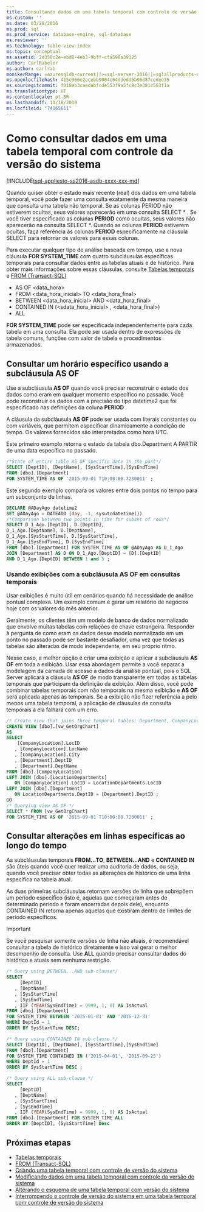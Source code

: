 ```yaml
---
title: Consultando dados em uma tabela temporal com controle de versão do sistema | Microsoft Docs
ms.custom: ''
ms.date: 03/28/2016
ms.prod: sql
ms.prod_service: database-engine, sql-database
ms.reviewer: ''
ms.technology: table-view-index
ms.topic: conceptual
ms.assetid: 2d358c2e-ebd8-4eb3-9bff-cfa598a39125
author: CarlRabeler
ms.author: carlrab
monikerRange: =azuresqldb-current||>=sql-server-2016||=sqlallproducts-allversions||>=sql-server-linux-2017||=azuresqldb-mi-current
ms.openlocfilehash: 415e966e2ecebb9004e64ddedd6b96d87cedee35
ms.sourcegitcommit: f018eb3caedabfcde553f9a5fc9c3e381c563f1a
ms.translationtype: HT
ms.contentlocale: pt-BR
ms.lasthandoff: 11/18/2019
ms.locfileid: "74165611"
---
```

# <a name="querying-data-in-a-system-versioned-temporal-table"></a>Como consultar dados em uma tabela temporal com controle da versão do sistema

[!INCLUDE[tsql-appliesto-ss2016-asdb-xxxx-xxx-md](../../includes/tsql-appliesto-ss2016-asdb-xxxx-xxx-md.md)]

Quando quiser obter o estado mais recente (real) dos dados em uma tabela temporal, você pode fazer uma consulta exatamente da mesma maneira que consulta uma tabela não temporal. Se as colunas PERIOD não estiverem ocultas, seus valores aparecerão em uma consulta SELECT \* . Se você tiver especificado as colunas **PERIOD** como ocultas, seus valores não aparecerão na consulta SELECT \*. Quando as colunas **PERIOD** estiverem ocultas, faça referência às colunas **PERIOD** especificamente na cláusula SELECT para retornar os valores para essas colunas.

Para executar qualquer tipo de análise baseada em tempo, use a nova cláusula **FOR SYSTEM_TIME** com quatro subcláusulas específicas temporais para consultar dados entre as tabelas atuais e de histórico. Para obter mais informações sobre essas cláusulas, consulte [Tabelas temporais](../../relational-databases/tables/temporal-tables.md) e [FROM &#40;Transact-SQL&#41;](../../t-sql/queries/from-transact-sql.md)

- AS OF <data_hora>
- FROM <data_hora_inicial> TO <data_hora_final>
- BETWEEN <data_hora_inicial> AND <data_hora_final>
- CONTAINED IN (<sdata_hora_inicial> , <data_hora_final>)
- ALL

**FOR SYSTEM_TIME** pode ser especificada independentemente para cada tabela em uma consulta. Ela pode ser usada dentro de expressões de tabela comuns, funções com valor de tabela e procedimentos armazenados.

## <a name="query-for-a-specific-time-using-the-as-of-sub-clause"></a>Consultar um horário específico usando a subcláusula AS OF

Use a subcláusula **AS OF** quando você precisar reconstruir o estado dos dados como eram em qualquer momento específico no passado. Você pode reconstruir os dados com a precisão do tipo datetime2 que foi especificado nas definições da coluna **PERIOD** .

A cláusula da subcláusula **AS OF** pode ser usada com literais constantes ou com variáveis, que permitem especificar dinamicamente a condição de tempo. Os valores fornecidos são interpretados como hora UTC.

Este primeiro exemplo retorna o estado da tabela dbo.Department A PARTIR de uma data específica no passado.

```sql
/*State of entire table AS OF specific date in the past*/
SELECT [DeptID], [DeptName], [SysStartTime],[SysEndTime]
FROM [dbo].[Department]
FOR SYSTEM_TIME AS OF '2015-09-01 T10:00:00.7230011' ;
```

Este segundo exemplo compara os valores entre dois pontos no tempo para um subconjunto de linhas.

```sql
DECLARE @ADayAgo datetime2
SET @ADayAgo = DATEADD (day, -1, sysutcdatetime())
/*Comparison between two points in time for subset of rows*/
SELECT D_1_Ago.[DeptID], D.[DeptID],
D_1_Ago.[DeptName], D.[DeptName],
D_1_Ago.[SysStartTime], D.[SysStartTime],
D_1_Ago.[SysEndTime], D.[SysEndTime]
FROM [dbo].[Department] FOR SYSTEM_TIME AS OF @ADayAgo AS D_1_Ago
JOIN [Department] AS D ON D_1_Ago.[DeptID] = [D].[DeptID]
AND D_1_Ago.[DeptID] BETWEEN 1 and 5 ;
```

### <a name="using-views-with-as-of-sub-clause-in-temporal-queries"></a>Usando exibições com a subcláusula AS OF em consultas temporais

Usar exibições é muito útil em cenários quando há necessidade de análise pontual complexa. Um exemplo comum é gerar um relatório de negócios hoje com os valores do mês anterior.

Geralmente, os clientes têm um modelo de banco de dados normalizado que envolve muitas tabelas com relações de chave estrangeira. Responder à pergunta de como eram os dados desse modelo normalizado em um ponto no passado pode ser bastante desafiador, uma vez que todas as tabelas são alteradas de modo independente, em seu próprio ritmo.

Nesse caso, a melhor opção é criar uma exibição e aplicar a subcláusula **AS OF** em toda a exibição. Usar essa abordagem permite a você separar a modelagem da camada de acesso a dados da análise pontual, pois o SQL Server aplicará a cláusula **AS OF** de modo transparente em todas as tabelas temporais que participam da definição da exibição. Além disso, você pode combinar tabelas temporais com não temporais na mesma exibição e **AS OF** será aplicada apenas às temporais. Se a exibição não fizer referência a pelo menos uma tabela temporal, a aplicação de cláusulas de consulta temporais a ela falhará com um erro.

```sql
/* Create view that joins three temporal tables: Department, CompanyLocation, LocationDepartments */
CREATE VIEW [dbo].[vw_GetOrgChart]
AS
SELECT
    [CompanyLocation].LocID
   , [CompanyLocation].LocName
   , [CompanyLocation].City
   , [Department].DeptID
   , [Department].DeptName
FROM [dbo].[CompanyLocation]
LEFT JOIN [dbo].[LocationDepartments]
   ON [CompanyLocation].LocID = LocationDepartments.LocID
LEFT JOIN [dbo].[Department]
   ON LocationDepartments.DeptID = [Department].DeptID ;
GO
/* Querying view AS OF */
SELECT * FROM [vw_GetOrgChart]
FOR SYSTEM_TIME AS OF '2015-09-01 T10:00:00.7230011' ;
```

## <a name="query-for-changes-to-specific-rows-over-time"></a>Consultar alterações em linhas específicas ao longo do tempo

As subcláusulas temporais **FROM...TO**, **BETWEEN...AND** e **CONTAINED IN** são úteis quando você quer realizar uma auditoria de dados, ou seja, quando você precisar obter todas as alterações de histórico de uma linha específica na tabela atual.

As duas primeiras subcláusulas retornam versões de linha que sobrepõem um período específico (isto é, aquelas que começaram antes de determinado período e foram encerradas depois dele), enquanto CONTAINED IN retorna apenas aquelas que existiram dentro de limites de período específicos.

> [!IMPORTANT]
> Se você pesquisar somente versões de linha não atuais, é recomendável consultar a tabela de histórico diretamente e isso vai gerar o melhor desempenho de consulta. Use **ALL** quando precisar consultar dados do histórico e atuais sem nenhuma restrição.

```sql
/* Query using BETWEEN...AND sub-clause*/
SELECT
     [DeptID]
   , [DeptName]
   , [SysStartTime]
   , [SysEndTime]
   , IIF (YEAR(SysEndTime) = 9999, 1, 0) AS IsActual
FROM [dbo].[Department]
FOR SYSTEM_TIME BETWEEN '2015-01-01' AND '2015-12-31'
WHERE DeptId = 1
ORDER BY SysStartTime DESC;

/* Query using CONTAINED IN sub-clause */
SELECT [DeptID], [DeptName], [SysStartTime],[SysEndTime]
FROM [dbo].[Department]
FOR SYSTEM_TIME CONTAINED IN ('2015-04-01', '2015-09-25')
WHERE DeptId = 1
ORDER BY SysStartTime DESC ;

/* Query using ALL sub-clause */
SELECT
     [DeptID]
   , [DeptName]
   , [SysStartTime]
   , [SysEndTime]
   , IIF (YEAR(SysEndTime) = 9999, 1, 0) AS IsActual
FROM [dbo].[Department] FOR SYSTEM_TIME ALL
ORDER BY [DeptID], [SysStartTime] Desc
```

## <a name="next-steps"></a>Próximas etapas

- [Tabelas temporais](../../relational-databases/tables/temporal-tables.md)
- [FROM &#40;Transact-SQL&#41;](../../t-sql/queries/from-transact-sql.md)
- [Criando uma tabela temporal com controle de versão do sistema](../../relational-databases/tables/creating-a-system-versioned-temporal-table.md)
- [Modificando dados em uma tabela temporal com controle da versão do sistema](../../relational-databases/tables/modifying-data-in-a-system-versioned-temporal-table.md)
- [Alterando o esquema de uma tabela temporal com versão do sistema](../../relational-databases/tables/changing-the-schema-of-a-system-versioned-temporal-table.md)
- [Interrompendo o controle de versão do sistema em uma tabela temporal com controle de versão do sistema](../../relational-databases/tables/stopping-system-versioning-on-a-system-versioned-temporal-table.md)
